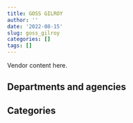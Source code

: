 ```yaml
---
title: GOSS GILROY
author: ''
date: '2022-08-15'
slug: goss_gilroy
categories: []
tags: []
---
```


<script src="/rmarkdown-libs/htmlwidgets/htmlwidgets.js"></script>
<link href="/rmarkdown-libs/datatables-css/datatables-crosstalk.css" rel="stylesheet" />
<script src="/rmarkdown-libs/datatables-binding/datatables.js"></script>
<script src="/rmarkdown-libs/jquery/jquery-3.6.0.min.js"></script>
<link href="/rmarkdown-libs/dt-core-bootstrap/css/dataTables.bootstrap.min.css" rel="stylesheet" />
<link href="/rmarkdown-libs/dt-core-bootstrap/css/dataTables.bootstrap.extra.css" rel="stylesheet" />
<script src="/rmarkdown-libs/dt-core-bootstrap/js/jquery.dataTables.min.js"></script>
<script src="/rmarkdown-libs/dt-core-bootstrap/js/dataTables.bootstrap.min.js"></script>
<link href="/rmarkdown-libs/crosstalk/css/crosstalk.min.css" rel="stylesheet" />
<script src="/rmarkdown-libs/crosstalk/js/crosstalk.min.js"></script>
<script src="/rmarkdown-libs/htmlwidgets/htmlwidgets.js"></script>
<link href="/rmarkdown-libs/datatables-css/datatables-crosstalk.css" rel="stylesheet" />
<script src="/rmarkdown-libs/datatables-binding/datatables.js"></script>
<script src="/rmarkdown-libs/jquery/jquery-3.6.0.min.js"></script>
<link href="/rmarkdown-libs/dt-core-bootstrap/css/dataTables.bootstrap.min.css" rel="stylesheet" />
<link href="/rmarkdown-libs/dt-core-bootstrap/css/dataTables.bootstrap.extra.css" rel="stylesheet" />
<script src="/rmarkdown-libs/dt-core-bootstrap/js/jquery.dataTables.min.js"></script>
<script src="/rmarkdown-libs/dt-core-bootstrap/js/dataTables.bootstrap.min.js"></script>
<link href="/rmarkdown-libs/crosstalk/css/crosstalk.min.css" rel="stylesheet" />
<script src="/rmarkdown-libs/crosstalk/js/crosstalk.min.js"></script>

Vendor content here.

## Departments and agencies

<div id="htmlwidget-1" style="width:100%;height:auto;" class="datatables html-widget"></div>
<script type="application/json" data-for="htmlwidget-1">{"x":{"style":"bootstrap","filter":"none","vertical":false,"data":[["<a href=\"/departments/aafc-aac/\">Agriculture and Agri-Food Canada<\/a>","<a href=\"/departments/cbsa-asfc/\">Canada Border Services Agency<\/a>","<a href=\"/departments/cfia-acia/\">Canadian Food Inspection Agency<\/a>","<a href=\"/departments/chrc-ccdp/\">Canadian Human Rights Commission<\/a>","<a href=\"/departments/cic/\">Immigration, Refugees and Citizenship Canada<\/a>","<a href=\"/departments/cihr-irsc/\">Canadian Institutes of Health Research<\/a>","<a href=\"/departments/csa-asc/\">Canadian Space Agency<\/a>","<a href=\"/departments/csps-efpc/\">Canada School of Public Service<\/a>","<a href=\"/departments/dfatd-maecd/\">Global Affairs Canada<\/a>","<a href=\"/departments/dfo-mpo/\">Fisheries and Oceans Canada<\/a>","<a href=\"/departments/dnd-mdn/\">National Defence<\/a>","<a href=\"/departments/ec/\">Environment and Climate Change Canada<\/a>","<a href=\"/departments/esdc-edsc/\">Employment and Social Development Canada<\/a>","<a href=\"/departments/fcac-acfc/\">Financial Consumer Agency of Canada<\/a>","<a href=\"/departments/feddevontario/\">Federal Economic Development Agency for Southern Ontario<\/a>","<a href=\"/departments/fintrac-canafe/\">Financial Transactions and Reports Analysis Centre of Canada<\/a>","<a href=\"/departments/hc-sc/\">Health Canada<\/a>","<a href=\"/departments/iaac-aeic/\">Impact Assessment Agency of Canada<\/a>","<a href=\"/departments/ic/\">Innovation, Science and Economic Development Canada<\/a>","<a href=\"/departments/infc/\">Infrastructure Canada<\/a>","<a href=\"/departments/isc-sac/\">Indigenous Services Canada<\/a>","<a href=\"/departments/jus/\">Department of Justice Canada<\/a>","<a href=\"/departments/nrc-cnrc/\">National Research Council Canada<\/a>","<a href=\"/departments/nrcan-rncan/\">Natural Resources Canada<\/a>","<a href=\"/departments/nserc-crsng/\">Natural Sciences and Engineering Research Council of Canada<\/a>","<a href=\"/departments/ocol-clo/\">Office of the Commissioner of Official Languages<\/a>","<a href=\"/departments/opc-cpvp/\">Office of the Privacy Commissioner of Canada<\/a>","<a href=\"/departments/pbc-clcc/\">Parole Board of Canada<\/a>","<a href=\"/departments/pc/\">Parks Canada<\/a>","<a href=\"/departments/pch/\">Canadian Heritage<\/a>","<a href=\"/departments/pco-bcp/\">Privy Council Office<\/a>","<a href=\"/departments/phac-aspc/\">Public Health Agency of Canada<\/a>","<a href=\"/departments/psc-cfp/\">Public Service Commission of Canada<\/a>","<a href=\"/departments/psic-ispc/\">Office of the Public Sector Integrity Commissioner of Canada<\/a>","<a href=\"/departments/pwgsc-tpsgc/\">Public Services and Procurement Canada<\/a>","<a href=\"/departments/ssc-spc/\">Shared Services Canada<\/a>","<a href=\"/departments/sshrc-crsh/\">Social Sciences and Humanities Research Council of Canada<\/a>","<a href=\"/departments/tbs-sct/\">Treasury Board of Canada Secretariat<\/a>","<a href=\"/departments/tc/\">Transport Canada<\/a>","<a href=\"/departments/vac-acc/\">Veterans Affairs Canada<\/a>"],["$ 169,500.00","$ 140,316.86","$  11,074.00",null,null,"$  53,625.71",null,"$  12,966.75",null,null,null,"$  42,024.15","$  25,138.20",null,"$ 107,350.00",null,null,null,"$ 102,215.85","$  81,280.70",null,"$ 186,034.80",null,"$  88,186.17",null,null,null,null,null,"$   9,791.25","$  13,969.63","$ 261,321.74",null,"$   4,208.07","$  52,534.73","$  14,690.00","$ 144,960.93","$ 393,743.26","$  82,772.50",null],[null,"$ 140,316.86",null,null,"$  24,690.31","$  48,152.00","$  42,850.42",null,null,null,"$  37,120.50",null,"$ 171,324.43","$  44,144.32",null,null,null,"$  24,758.30","$  34,943.21","$ 144,719.30",null,"$ 209,899.63",null,"$ 249,790.73","$   8,128.39",null,null,"$  67,290.60",null,"$ 118,886.25",null,"$  81,881.69",null,"$  23,335.68","$ 165,234.36",null,"$ 121,826.47","$ 418,716.26",null,"$  74,074.11"],["$  84,750.00","$ 140,701.29",null,"$ 105,542.00","$  54,251.49","$  61,074.13","$  75,537.08",null,null,"$  54,108.08",null,"$   6,157.99","$ 157,986.57","$ 117,078.43","$  84,185.00","$  55,822.00",null,"$  13,475.25","$ 108,383.17",null,null,"$ 217,073.18","$  94,879.90","$ 194,041.06","$  16,807.86","$  30,069.38",null,null,"$  22,458.75","$  64,228.75",null,"$ 147,513.63",null,"$  35,264.86","$ 281,685.84",null,"$  51,037.10","$ 442,505.44",null,"$ 182,365.46"],["$  63,906.40","$ 156,585.97",null,null,"$  39,790.12","$  35,887.58","$  12,050.30",null,"$  37,539.15",null,null,"$ 127,322.37","$  67,955.10",null,null,null,"$  40,000.00","$  31,516.02","$  50,030.75",null,"$  16,356.59","$ 146,170.46","$ 126,532.30","$ 184,870.46",null,null,"$  66,812.81",null,null,"$ 173,583.18",null,"$  77,834.27","$  37,038.75","$   3,833.14",null,"$  23,461.63","$   5,510.88","$ 403,605.08",null,"$ 202,282.71"]],"container":"<table class=\"table table-striped table-hover row-border order-column display\">\n  <thead>\n    <tr>\n      <th>Department<\/th>\n      <th>2017-2018<\/th>\n      <th>2018-2019<\/th>\n      <th>2019-2020<\/th>\n      <th>2020-2021<\/th>\n    <\/tr>\n  <\/thead>\n<\/table>","options":{"order":[[4,"desc"]],"pageLength":10,"autoWidth":true,"columnDefs":[],"orderClasses":false}},"evals":[],"jsHooks":[]}</script>

## Categories

<div id="htmlwidget-2" style="width:100%;height:auto;" class="datatables html-widget"></div>
<script type="application/json" data-for="htmlwidget-2">{"x":{"style":"bootstrap","filter":"none","vertical":false,"data":[["<a href=\"/categories/2_professional_services/\">Professional services<\/a>","<a href=\"/categories/9_human_capital/\">Human capital<\/a>",null],["$ 1,984,738.56","$    12,966.75",null],["$ 2,231,404.82",null,"$    20,679.00"],["$ 2,898,983.71",null,null],["$ 2,130,476.03",null,null]],"container":"<table class=\"table table-striped table-hover row-border order-column display\">\n  <thead>\n    <tr>\n      <th>Category<\/th>\n      <th>2017-2018<\/th>\n      <th>2018-2019<\/th>\n      <th>2019-2020<\/th>\n      <th>2020-2021<\/th>\n    <\/tr>\n  <\/thead>\n<\/table>","options":{"order":[[4,"desc"]],"pageLength":20,"autoWidth":true,"columnDefs":[],"orderClasses":false,"lengthMenu":[10,20,25,50,100]}},"evals":[],"jsHooks":[]}</script>
